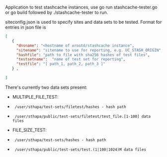 Application to test stashcache instances, use go run stashcache-tester.go or go
build followed by ./stashcache-tester to run.

siteconfig.json is used to specify sites and data sets to be tested.  Format for entries in json file is

```json
[ 
   {
     "dnsname": "<hostname of xrootd/stashcache instance", 
     "sitename": "sitename to use for reporting, e.g. UC_STASH_ORIGIN",
     "hashfile": "path to file with sha256 hashes of test files",
     "testsetname":  "name of test set for reporting",
     "testfile": "[ path_1, path_2, path_3 ]"
   } ,
  
]
```

There's currently two data sets present:
*   MULTIPLE_FILE_TEST:
*      /user/sthapa/test-sets/filetest/hashes - hash path
*      /user/sthapa/public/test-sets/filetest/test_file.[1-100] data files
*   FILE_SIZE_TEST:
*      /user/sthapa/test-sets/hashes - hash path
*      /user/sthapa/public/test-sets/test.(1|100|1024)M data files
      
  
   

